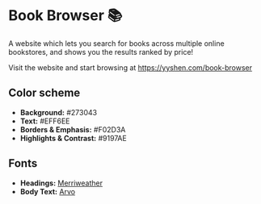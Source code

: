 # Book Browser 📚

A website which lets you search for books across multiple online bookstores, and shows you the results ranked by price!

Visit the website and start browsing at https://yyshen.com/book-browser

## Color scheme
- **Background:** #273043
- **Text:** #EFF6EE
- **Borders & Emphasis:** #F02D3A
- **Highlights & Contrast:** #9197AE

## Fonts
- **Headings:** [Merriweather](https://fonts.google.com/specimen/Merriweather)
- **Body Text:** [Arvo](https://fonts.google.com/specimen/Arvo?preview.size=13&stroke=Slab+Serif)
